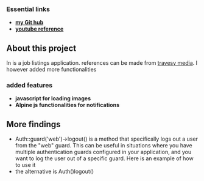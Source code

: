 ### Essential links

-   **[my Git hub](https://github.com/Scecil044/laragigs)**
-   **[youtube reference](https://www.youtube.com/watch?v=MYyJ4PuL4pY&t=5544s)**

## About this project

In is a job listings application. references can be made from [travesy media](https://www.youtube.com/watch?v=MYyJ4PuL4pY&t=5544s). I however added more functionalities

### added features

-   **javascript for loading images**
-   **Alpine js functionalities for notifications**

## More findings

-   Auth::guard('web')->logout() is a method that specifically logs out a user from the "web" guard. This can be useful in situations where you have multiple authentication guards configured in your application, and you want to log the user out of a specific guard. Here is an example of how to use it
-   the alternative is Auth()logout()
